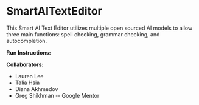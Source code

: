 # SmartAITextEditor
This Smart AI Text Editor utilizes multiple open sourced AI models to allow three main functions: spell checking, grammar checking, and autocompletion.

**Run Instructions:**

**Collaborators:**
- Lauren Lee
- Talia Hsia
- Diana Akhmedov
- Greg Shikhman -- Google Mentor
